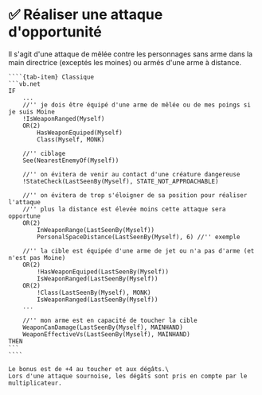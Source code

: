 # ✅ Réaliser une attaque d'opportunité

Il s'agit d'une attaque de mêlée contre les personnages sans arme dans la main directrice (exceptés les moines) ou armés d'une arme à distance.

`````{tab-set}
````{tab-item} Classique
```vb.net
IF
    ...
    //'' je dois être équipé d'une arme de mêlée ou de mes poings si je suis Moine
    !IsWeaponRanged(Myself)
    OR(2)
        HasWeaponEquiped(Myself)
        Class(Myself, MONK)

    //'' ciblage
    See(NearestEnemyOf(Myself))

    //'' on évitera de venir au contact d'une créature dangereuse
    !StateCheck(LastSeenBy(Myself), STATE_NOT_APPROACHABLE)

    //'' on évitera de trop s'éloigner de sa position pour réaliser l'attaque
    //'' plus la distance est élevée moins cette attaque sera opportune
    OR(2)
        InWeaponRange(LastSeenBy(Myself))
        PersonalSpaceDistance(LastSeenBy(Myself), 6) //'' exemple

    //'' la cible est équipée d'une arme de jet ou n'a pas d'arme (et n'est pas Moine)
    OR(2)
        !HasWeaponEquiped(LastSeenBy(Myself))
        IsWeaponRanged(LastSeenBy(Myself))
    OR(2)
        !Class(LastSeenBy(Myself), MONK)
        IsWeaponRanged(LastSeenBy(Myself))
    ...

    //'' mon arme est en capacité de toucher la cible
    WeaponCanDamage(LastSeenBy(Myself), MAINHAND)
    WeaponEffectiveVs(LastSeenBy(Myself), MAINHAND)
THEN
```
````
`````

```{note}
Le bonus est de +4 au toucher et aux dégâts.\
Lors d'une attaque sournoise, les dégâts sont pris en compte par le multiplicateur.
```